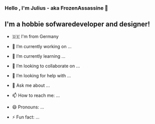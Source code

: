 ### Hello , I'm Julius - aka FrozenAssassine 👋
## I'm a hobbie sofwaredeveloper and designer!
- 🇩🇪 I'm from Germany 

- 🔭 I’m currently working on ...
- 🌱 I’m currently learning ...
- 👯 I’m looking to collaborate on ...
- 🤔 I’m looking for help with ...
- 💬 Ask me about ...
- 📫 How to reach me: ...
- 😄 Pronouns: ...
- ⚡ Fun fact: ...
